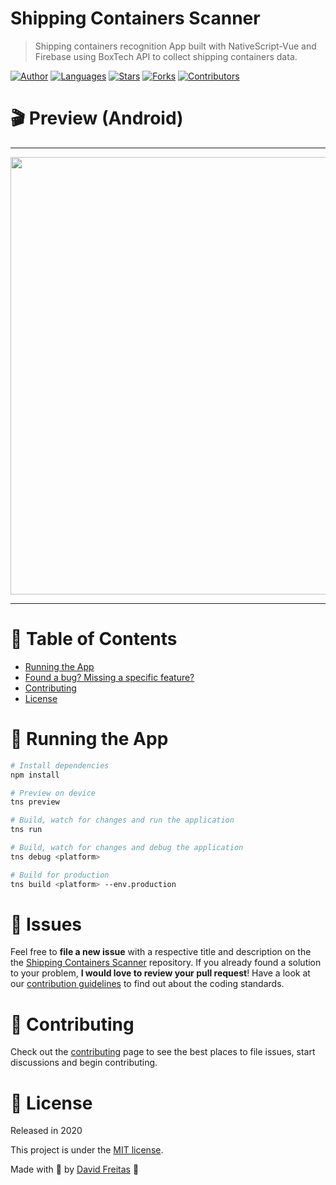 # Shipping Containers Scanner

> Shipping containers recognition App built with NativeScript-Vue and Firebase using BoxTech API to collect shipping containers data.

[![Author](https://img.shields.io/badge/author-DavidFreitas-049c88?style=flat-square)](https://github.com/davidwlfreitas)
[![Languages](https://img.shields.io/github/languages/count/davidwlfreitas/shipping-containers?color=%23049c88&style=flat-square)](#)
[![Stars](https://img.shields.io/github/stars/davidwlfreitas/shipping-containers?color=049c88&style=flat-square)](https://github.com/davidwlfreitas/shipping-containers/stargazers)
[![Forks](https://img.shields.io/github/forks/davidwlfreitas/shipping-containers?color=%23049c88&style=flat-square)](https://github.com/davidwlfreitas/shipping-containers/network/members)
[![Contributors](https://img.shields.io/github/contributors/davidwlfreitas/shipping-containers?color=049c88&style=flat-square)](https://github.com/davidwlfreitas/shipping-containers/graphs/contributors)

# :clapper: Preview (Android)

---

<p align="center">
    <img src="preview.gif" width="700"/>
</p>

---

# :pushpin: Table of Contents

* [Running the App](#tophat-running-the-app)
* [Found a bug? Missing a specific feature?](#bug-issues)
* [Contributing](#tada-contributing)
* [License](#closed_book-license)

# :tophat: Running the App

```bash
# Install dependencies
npm install

# Preview on device
tns preview

# Build, watch for changes and run the application
tns run

# Build, watch for changes and debug the application
tns debug <platform>

# Build for production
tns build <platform> --env.production

```

# :bug: Issues

Feel free to **file a new issue** with a respective title and description on the the [Shipping Containers Scanner](https://github.com/davidwlfreitas/shipping-containers/issues) repository. If you already found a solution to your problem, **I would love to review your pull request**! Have a look at our [contribution guidelines](https://github.com/davidwlfreitas/shipping-containers/blob/master/CONTRIBUTING.md) to find out about the coding standards.

# :tada: Contributing

Check out the [contributing](https://github.com/davidwlfreitas/shipping-containers/blob/master/CONTRIBUTING.md) page to see the best places to file issues, start discussions and begin contributing.

# :closed_book: License

Released in 2020

This project is under the [MIT license](https://github.com/davidwlfreitas/shipping-containers/master/LICENSE).

Made with :beers: by [David Freitas](https://github.com/davidwlfreitas) :8ball: